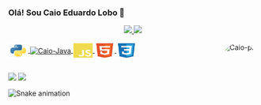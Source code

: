 ### Olá! Sou Caio Eduardo Lobo 👋

<!--
**caioedlobo/caioedlobo** is a ✨ _special_ ✨ repository because its `README.md` (this file) appears on your GitHub profile.

Here are some ideas to get you started:

- 🔭 I’m currently working on ...
- 🌱 I’m currently learning ...
- 👯 I’m looking to collaborate on ...
- 🤔 I’m looking for help with ...
- 💬 Ask me about ...
- 📫 How to reach me: ...
- 😄 Pronouns: ...
- ⚡ Fun fact: ...
-->

<div align="center">
  <a href="https://github.com/caioedlobo">
  <img height="180em" src="https://github-readme-stats.vercel.app/api?username=caioedlobo&show_icons=true&theme=synthwave&include_all_commits=true&count_private=true"/>
  <img height="180em" src="https://github-readme-stats.vercel.app/api/top-langs/?username=caioedlobo&layout=compact&langs_count=7&theme=synthwave"/>
</div>
<div style="display: inline_block"><br>
  <img align="center" alt="Caio-Python" height="30" width="40" src="https://raw.githubusercontent.com/devicons/devicon/master/icons/python/python-original.svg">
  <img align="center" alt="Caio-Java" height="30" width="40" src="https://cdn.jsdelivr.net/gh/devicons/devicon/icons/java/java-original.svg">
  <img align="center" alt="Caio-Js" height="30" width="40" src="https://raw.githubusercontent.com/devicons/devicon/master/icons/javascript/javascript-plain.svg">
  <img align="center" alt="Caio-HTML" height="30" width="40" src="https://raw.githubusercontent.com/devicons/devicon/master/icons/html5/html5-original.svg">
  <img align="center" alt="Caio-CSS" height="30" width="40" src="https://raw.githubusercontent.com/devicons/devicon/master/icons/css3/css3-original.svg">
 
  <img align="right" alt="Caio-pic" height="150" style="border-radius:50px;" src="https://media-exp1.licdn.com/dms/image/C4D03AQFBxVtg2AS7Og/profile-displayphoto-shrink_800_800/0/1632593381568?e=1645056000&v=beta&t=rkoL2cTMbV6GsuNZGvbMwtJcODjo7KJdW9f1z4g2AsE">
</div>
  
  ##
 
<div> 
  <a href = "mailto:caioeduardolobo@gmail.com"><img src="https://img.shields.io/badge/-Gmail-%23333?style=for-the-badge&logo=gmail&logoColor=white" target="_blank"></a>
  <a href="https://www.linkedin.com/in/caio-eduardo-lobo-silva-868ba7180" target="_blank"><img src="https://img.shields.io/badge/-LinkedIn-%230077B5?style=for-the-badge&logo=linkedin&logoColor=white" target="_blank"></a> 
 
  ![Snake animation](https://github.com/caioedlobo/caioedlobo/blob/output/github-contribution-grid-snake.svg)
 
</div>
